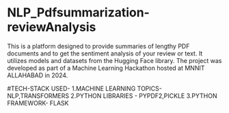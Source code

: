 # NLP_Pdfsummarization-reviewAnalysis
This is a platform designed to provide summaries of lengthy PDF documents and to get the sentiment analysis of your review or text. It utilizes models and datasets from the Hugging Face library. The project was developed as part of a Machine Learning Hackathon hosted at MNNIT ALLAHABAD in 2024.

#TECH-STACK USED-
1.MACHINE LEARNING TOPICS- NLP,TRANSFORMERS 
2.PYTHON LIBRARIES - PYPDF2,PICKLE
3.PYTHON FRAMEWORK- FLASK

